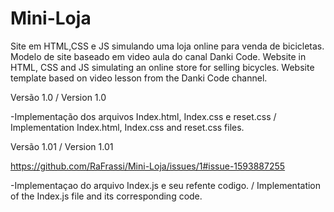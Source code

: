# Mini-Loja

Site em HTML,CSS e JS simulando uma loja online para venda de bicicletas. Modelo de site baseado em video aula do canal Danki Code.
Website in HTML, CSS and JS simulating an online store for selling bicycles. Website template based on video lesson from the Danki Code channel.

Versão 1.0 / Version 1.0

-Implementação dos arquivos Index.html, Index.css e reset.css / Implementation Index.html, Index.css and reset.css files.

Versão 1.01 / Version 1.01

https://github.com/RaFrassi/Mini-Loja/issues/1#issue-1593887255

-Implementaçao do arquivo Index.js e seu refente codigo. / Implementation of the Index.js file and its corresponding code.
